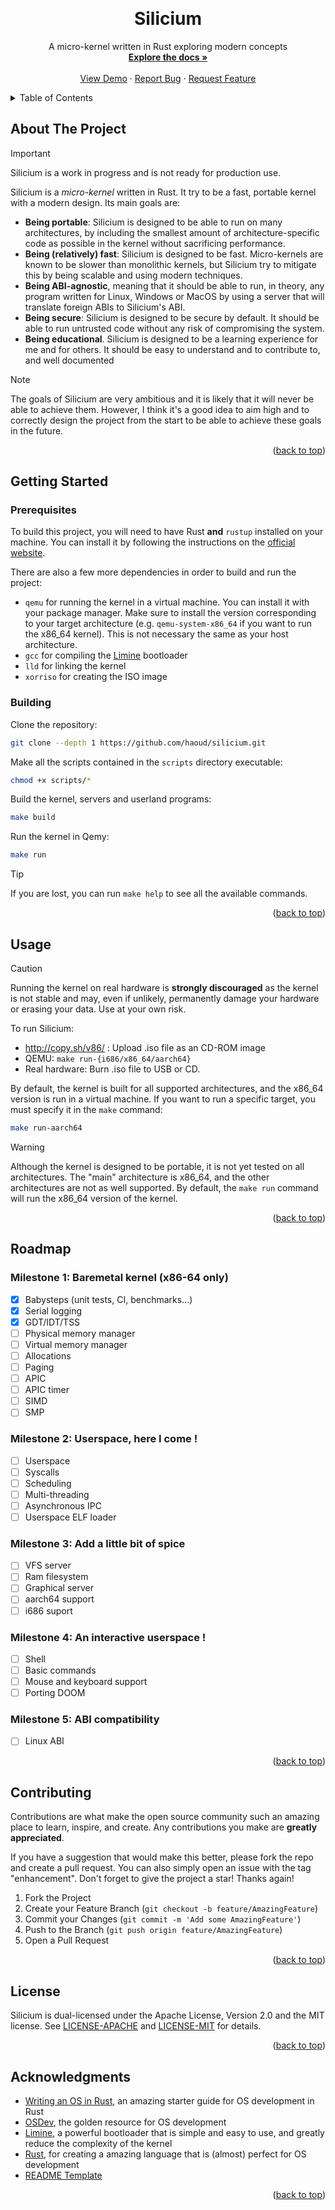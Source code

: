 <!-- Improved compatibility of back to top link: See: https://github.com/othneildrew/Best-README-Template/pull/73 -->
<a name="readme-top"></a>
<!--
*** Thanks for checking out the Best-README-Template. If you have a suggestion
*** that would make this better, please fork the repo and create a pull request
*** or simply open an issue with the tag "enhancement".
*** Don't forget to give the project a star!
*** Thanks again! Now go create something AMAZING! :D
-->

<!-- PROJECT LOGO -->
<br />
<!--<div align="center">
  <a href="https://github.com/haoud/silicium">
    <img src="images/logo.png" alt="Logo" width="80" height="80">
  </a>-->

<!--<h3 align="center">Silicium</h3>-->
<h1 align="center">Silicium</h1>
  <p align="center">
    A micro-kernel written in Rust exploring modern concepts
    <br />
    <a href="https://github.com/haoud/silicium"><strong>Explore the docs »</strong></a>
    <br />
    <br />
    <a href="https://github.com/haoud/silicium">View Demo</a>
    ·
    <a href="https://github.com/haoud/silicium/issues">Report Bug</a>
    ·
    <a href="https://github.com/haoud/silicium/issues">Request Feature</a>
  </p>
</div>

<!-- TABLE OF CONTENTS -->
<details>
  <summary>Table of Contents</summary>
  <ol>
    <li>
      <a href="#about-the-project">About The Project</a>
    </li>
    <li>
      <a href="#getting-started">Getting Started</a>
      <ul>
        <li><a href="#prerequisites">Prerequisites</a></li>
        <li><a href="#building">Building</a></li>
      </ul>
    </li>
    <li><a href="#usage">Usage</a></li>
    <li><a href="#roadmap">Roadmap</a></li>
    <li><a href="#contributing">Contributing</a></li>
    <li><a href="#license">License</a></li>
    <li><a href="#acknowledgments">Acknowledgments</a></li>
  </ol>
</details>

<!-- ABOUT THE PROJECT -->
## About The Project

> [!IMPORTANT]
> Silicium is a work in progress and is not ready for production use.

Silicium is a *micro-kernel* written in Rust. It try to be a fast, portable kernel with a modern design. Its main goals are:
 - **Being portable**: Silicium is designed to be able to run on many architectures, by including the smallest 
 amount of architecture-specific code as possible in the kernel without sacrificing performance.
 - **Being (relatively) fast**: Silicium is designed to be fast. Micro-kernels are known to be slower than monolithic kernels, but Silicium try to mitigate this by being scalable and using modern techniques.
 - **Being ABI-agnostic**, meaning that it should be able to run, in theory, any program written for Linux, Windows or MacOS by using a server that will translate foreign ABIs to Silicium's ABI.
 - **Being secure**: Silicium is designed to be secure by default. It should be able to run untrusted code without any risk of compromising the system.
 - **Being educational**. Silicium is designed to be a learning experience for me and for others. It should be easy to understand and to contribute to, and well documented

> [!NOTE]
> The goals of Silicium are very ambitious and it is likely that it will never be able to achieve them. However, I think it's a good idea to aim high and to correctly design the project from the start to be able to achieve these goals in the future.

<p align="right">(<a href="#readme-top">back to top</a>)</p>

<!-- GETTING STARTED -->
## Getting Started

### Prerequisites

To build this project, you will need to have Rust **and** `rustup` installed on your machine. You can install it by following the instructions on the [official website](https://www.rust-lang.org/tools/install).

There are also a few more dependencies in order to build and run the project:
- `qemu` for running the kernel in a virtual machine. You can install it with your package manager. Make sure to install the version corresponding to your target architecture (e.g. `qemu-system-x86_64` if you want to run the x86_64 kernel). This is not necessary the same as your host architecture.
- `gcc` for compiling the [Limine](https://github.com/limine-bootloader/limine) bootloader
- `lld` for linking the kernel
- `xorriso` for creating the ISO image

### Building

Clone the repository:
```sh
git clone --depth 1 https://github.com/haoud/silicium.git
```
Make all the scripts contained in the `scripts` directory executable:
```sh
chmod +x scripts/*
```
Build the kernel, servers and userland programs:
```sh
make build
```
Run the kernel in Qemy:
```sh
make run
```

> [!TIP]
> If you are lost, you can run `make help` to see all the available commands.

<p align="right">(<a href="#readme-top">back to top</a>)</p>


<!-- USAGE EXAMPLES -->
## Usage

> [!CAUTION]
> Running the kernel on real hardware is **strongly discouraged** as the kernel is not stable and may, even if unlikely, permanently damage your hardware or erasing your data. Use at your own risk.

To run Silicium:
  * http://copy.sh/v86/ : Upload .iso file as an CD-ROM image
  * QEMU: `make run-{i686/x86_64/aarch64}`
  * Real hardware: Burn .iso file to USB or CD.

By default, the kernel is built for all supported architectures, and the x86_64 version is run in a virtual machine.
If you want to run a specific target, you must specify it in the `make` command:
```sh
make run-aarch64
```

> [!WARNING]
> Although the kernel is designed to be portable, it is not yet tested on all architectures. The "main" architecture is x86_64, and the other architectures are not as well supported. By default, the `make run` command will run the x86_64 version of the kernel.

<p align="right">(<a href="#readme-top">back to top</a>)</p>

<!-- ROADMAP -->
## Roadmap

### Milestone 1: Baremetal kernel (x86-64 only)

- [x] Babysteps (unit tests, CI, benchmarks...)
- [x] Serial logging
- [x] GDT/IDT/TSS
- [ ] Physical memory manager
- [ ] Virtual memory manager
- [ ] Allocations
- [ ] Paging
- [ ] APIC
- [ ] APIC timer
- [ ] SIMD
- [ ] SMP

### Milestone 2: Userspace, here I come !

- [ ] Userspace
- [ ] Syscalls
- [ ] Scheduling
- [ ] Multi-threading
- [ ] Asynchronous IPC
- [ ] Userspace ELF loader

### Milestone 3: Add a little bit of spice

 - [ ] VFS server
 - [ ] Ram filesystem
 - [ ] Graphical server
 - [ ] aarch64 support
 - [ ] i686 suport

### Milestone 4: An interactive userspace !
 
 - [ ] Shell
 - [ ] Basic commands
 - [ ] Mouse and keyboard support
 - [ ] Porting DOOM

### Milestone 5: ABI compatibility

 - [ ] Linux ABI

<p align="right">(<a href="#readme-top">back to top</a>)</p>

<!-- CONTRIBUTING -->
## Contributing

Contributions are what make the open source community such an amazing place to learn, inspire, and create. Any contributions you make are **greatly appreciated**.

If you have a suggestion that would make this better, please fork the repo and create a pull request. You can also simply open an issue with the tag "enhancement".
Don't forget to give the project a star! Thanks again!

1. Fork the Project
2. Create your Feature Branch (`git checkout -b feature/AmazingFeature`)
3. Commit your Changes (`git commit -m 'Add some AmazingFeature'`)
4. Push to the Branch (`git push origin feature/AmazingFeature`)
5. Open a Pull Request

<p align="right">(<a href="#readme-top">back to top</a>)</p>

<!-- LICENSE -->
## License

Silicium is dual-licensed under the Apache License, Version 2.0 and the MIT license.
See [LICENSE-APACHE](LICENSE-APACHE) and [LICENSE-MIT](LICENSE-MIT) for details.

<p align="right">(<a href="#readme-top">back to top</a>)</p>

<!-- ACKNOWLEDGMENTS -->
## Acknowledgments

* [Writing an OS in Rust](https://os.phil-opp.com/), an amazing starter guide for OS development in Rust
* [OSDev](https://wiki.osdev.org/Main_Page), the golden resource for OS development
* [Limine](https://github.com/limine-bootloader/limine), a powerful bootloader that is simple and easy to use, and greatly reduce the complexity of the kernel
* [Rust](https://www.rust-lang.org/), for creating a amazing language that is (almost) perfect for OS development
* [README Template](https://github.com/othneildrew/Best-README-Template/blob/master/README.md)

<p align="right">(<a href="#readme-top">back to top</a>)</p>
